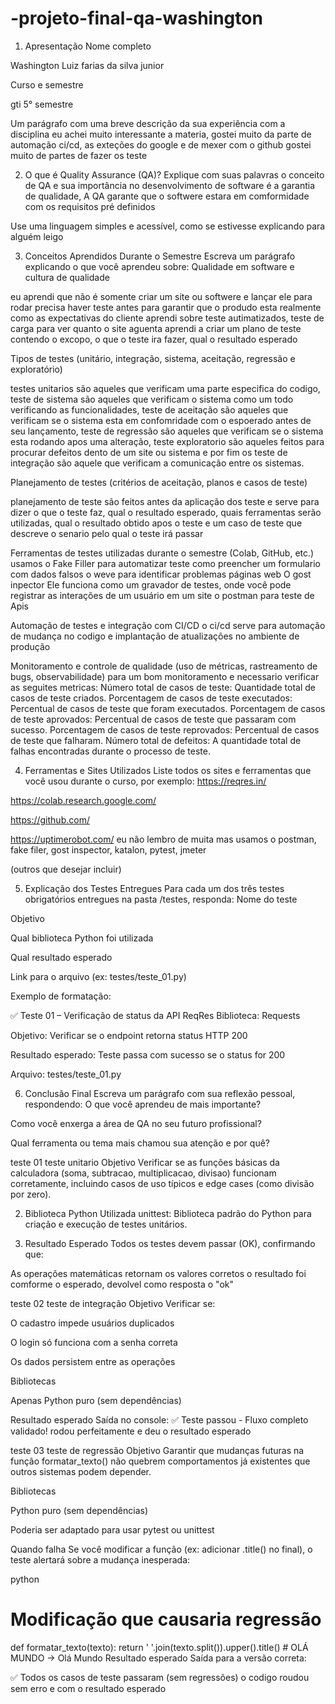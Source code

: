 # -projeto-final-qa-washington
1. Apresentação
Nome completo

Washington Luiz farias da silva junior

Curso e semestre

gti 5° semestre


Um parágrafo com uma breve descrição da sua experiência com a disciplina
eu achei muito interessante a materia, gostei muito da parte de automação ci/cd, as exteções do google e de mexer com o github
gostei muito de partes de fazer os teste

2. O que é Quality Assurance (QA)?
Explique com suas palavras o conceito de QA e sua importância no desenvolvimento de software
é a garantia de qualidade, A QA garante que o softwere estara em comformidade com os requisitos pré definidos 

Use uma linguagem simples e acessível, como se estivesse explicando para alguém leigo


3. Conceitos Aprendidos Durante o Semestre
Escreva um parágrafo explicando o que você aprendeu sobre:
Qualidade em software e cultura de qualidade

eu aprendi que não é somente criar um site ou softwere e lançar ele para rodar precisa haver teste antes para garantir que o produdo esta realmente como as expectativas do cliente aprendi sobre teste autimatizados, teste de carga para ver quanto o site aguenta aprendi a criar um plano de teste contendo o excopo, o que o teste ira fazer, qual o resultado esperado

Tipos de testes (unitário, integração, sistema, aceitação, regressão e exploratório)

testes unitarios são aqueles que verificam uma parte especifica do codigo, teste de sistema são aqueles que verificam o sistema como um todo verificando as funcionalidades, teste de aceitação são aqueles que verificam se o sistema esta em confomridade com o espoerado antes de seu lançamento, teste de regressão são aqueles que verificam se o sistema esta rodando apos uma alteração, teste exploratorio são aqueles feitos para procurar defeitos dento de um site ou sistema e por fim os teste de integração são aquele que verificam a comunicação entre os sistemas.

Planejamento de testes (critérios de aceitação, planos e casos de teste)

planejamento de teste são feitos antes da aplicação dos teste e serve para dizer o que o teste faz, qual o resultado esperado, quais ferramentas serão utilizadas, qual o resultado obtido apos o teste e um caso de teste que descreve o senario pelo qual o teste irá passar 

Ferramentas de testes utilizadas durante o semestre (Colab, GitHub, etc.)
usamos o Fake Filler para automatizar teste como preencher um formulario com dados falsos
o weve para identificar problemas páginas web
O gost inpector Ele funciona como um gravador de testes, onde você pode registrar as interações de um usuário em um site
o postman para teste de Apis 

Automação de testes e integração com CI/CD
o ci/cd serve para automação de mudança no codigo e implantação de atualizações no ambiente de produção

Monitoramento e controle de qualidade (uso de métricas, rastreamento de bugs, observabilidade)
para um bom monitoramento e necessario verificar as seguites metricas:
Número total de casos de teste: Quantidade total de casos de teste criados.
Porcentagem de casos de teste executados: Percentual de casos de teste que foram executados.
Porcentagem de casos de teste aprovados: Percentual de casos de teste que passaram com sucesso.
Porcentagem de casos de teste reprovados: Percentual de casos de teste que falharam.
Número total de defeitos: A quantidade total de falhas encontradas durante o processo de teste.

4. Ferramentas e Sites Utilizados
Liste todos os sites e ferramentas que você usou durante o curso, por exemplo:
https://reqres.in/


https://colab.research.google.com/ 


https://github.com/


https://uptimerobot.com/
 eu não lembro de muita mas usamos o postman, fake filer, gost inspector, katalon, pytest, jmeter

(outros que desejar incluir)


5. Explicação dos Testes Entregues
Para cada um dos três testes obrigatórios entregues na pasta /testes, responda:
Nome do teste


Objetivo


Qual biblioteca Python foi utilizada


Qual resultado esperado


Link para o arquivo (ex: testes/teste_01.py)


Exemplo de formatação:

✅ Teste 01 – Verificação de status da API ReqRes
Biblioteca: Requests


Objetivo: Verificar se o endpoint retorna status HTTP 200


Resultado esperado: Teste passa com sucesso se o status for 200


Arquivo: testes/teste_01.py



6. Conclusão Final
Escreva um parágrafo com sua reflexão pessoal, respondendo:
O que você aprendeu de mais importante?


Como você enxerga a área de QA no seu futuro profissional?


Qual ferramenta ou tema mais chamou sua atenção e por quê?




teste 01 teste unitario
Objetivo
Verificar se as funções básicas da calculadora (soma, subtracao, multiplicacao, divisao) funcionam corretamente, incluindo casos de uso típicos e edge cases (como divisão por zero).

2. Biblioteca Python Utilizada
unittest: Biblioteca padrão do Python para criação e execução de testes unitários.

3. Resultado Esperado
Todos os testes devem passar (OK), confirmando que:

As operações matemáticas retornam os valores corretos
o resultado foi comforme o esperado, devolvel como resposta o "ok"


teste 02 teste de integração
Objetivo
Verificar se:

O cadastro impede usuários duplicados

O login só funciona com a senha correta

Os dados persistem entre as operações

Bibliotecas

Apenas Python puro (sem dependências)

Resultado esperado
Saída no console: ✅ Teste passou - Fluxo completo validado!
rodou perfeitamente e deu o resultado esperado 


teste 03 teste de regressão
Objetivo
Garantir que mudanças futuras na função formatar_texto() não quebrem comportamentos já existentes que outros sistemas podem depender.

Bibliotecas

Python puro (sem dependências)

Poderia ser adaptado para usar pytest ou unittest

Quando falha
Se você modificar a função (ex: adicionar .title() no final), o teste alertará sobre a mudança inesperada:

python
# Modificação que causaria regressão
def formatar_texto(texto):
    return ' '.join(texto.split()).upper().title()  # OLÁ MUNDO → Olá Mundo
Resultado esperado
Saída para a versão correta:

✅ Todos os casos de teste passaram (sem regressões)
o codigo roudou sem erro e com o resultado esperado



